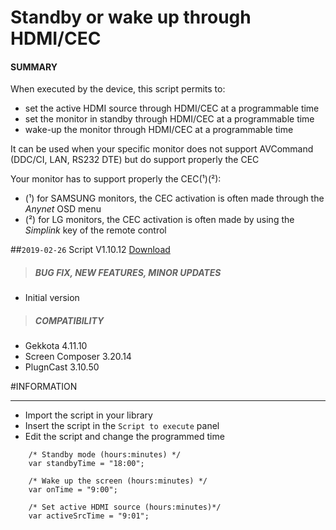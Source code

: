 # Standby or wake up through HDMI/CEC

#### **SUMMARY**
When executed by the device, this script permits to:
- set the active HDMI source through HDMI/CEC at a programmable time
- set the monitor in standby through HDMI/CEC at a programmable time
- wake-up the monitor through HDMI/CEC at a programmable time

It can be used when your specific monitor does not support AVCommand (DDC/CI, LAN, RS232 DTE) but do support properly the CEC


Your monitor has to support properly the CEC(&sup1;)(&sup2;):

- (&sup1;) for SAMSUNG monitors, the CEC activation is often made through the *Anynet* OSD menu
- (&sup2;) for LG monitors, the CEC activation is often made by using the *Simplink* key of the remote control

##`2019-02-26` Script V1.10.12 [Download](https://github.com/innes-labs/archives/downloads/application-notes/cec/CEC-V1.10.12.js)
>##### **BUG FIX, NEW FEATURES, MINOR UPDATES**
- Initial version
>##### **COMPATIBILITY**
- Gekkota 4.11.10
- Screen Composer 3.20.14
- PlugnCast 3.10.50


#INFORMATION
***********************************************************************
- Import the script in your library
- Insert the script in the `Script to execute` panel
- Edit the script and change the programmed time
```
    /* Standby mode (hours:minutes) */
  	var standbyTime = "18:00";

  	/* Wake up the screen (hours:minutes) */
  	var onTime = "9:00";

  	/* Set active HDMI source (hours:minutes)*/
  	var activeSrcTime = "9:01";
```
